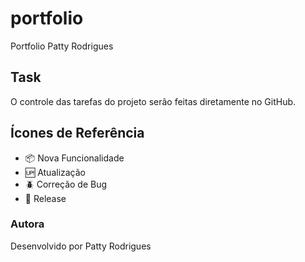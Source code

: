 # portfolio

Portfolio Patty Rodrigues

## Task

O controle das tarefas do projeto serão feitas diretamente no GitHub.

## Ícones de Referência

- :package: Nova Funcionalidade
- :up: Atualização
- :beetle: Correção de Bug
- :checkered_flag: Release

### Autora

Desenvolvido por Patty Rodrigues